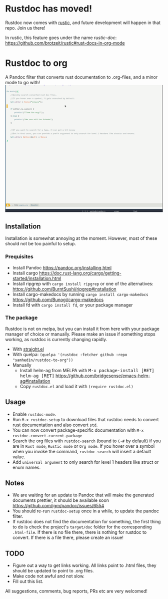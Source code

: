 # Rustdoc has moved!
Rustdoc now comes with [rustic](https://github.com/brotzeit/rustic), and future development will happen in that repo. Join us there!

In rustic, this feature goes under the name *rustic-doc*: https://github.com/brotzeit/rustic#rust-docs-in-org-mode

# Rustdoc to org
A Pandoc filter that converts rust documentation to .org-files, and a minor mode to go with!
![Demo with helm ag](demo.gif)

## Installation

Installation is somewhat annoying at the moment. However, most of these should not be too painful to setup.

### Prequisites

* Install Pandoc https://pandoc.org/installing.html
* Install cargo https://doc.rust-lang.org/cargo/getting-started/installation.html
* Install ripgrep with `cargo install ripgrep` or one of the alternatives: https://github.com/BurntSushi/ripgrep#installation
* Install cargo-makedocs by running `cargo install cargo-makedocs` https://github.com/Bunogi/cargo-makedocs
* Install fd with `cargo install fd`, or your package manager

### The package

Rustdoc is not on melpa, but you can install it from here with your package manager of choice or manually. Please make an issue if something stops working, as rustdoc is currently changing rapidly.
* With [straight.el](https://github.com/raxod502/straight.el#the-recipe-format)
* With quelpa: `(quelpa '(rustdoc :fetcher github :repo "samhedin/rustdoc-to-org"))`
* Manually
    * Install helm-ag from MELPA with <kbd>M-x package-install [RET] helm-ag [RET]</kbd> https://github.com/bridgesense/emacs-helm-ag#installation
    * Copy `rustdoc.el` and load it with `(require rustdoc.el)`

## Usage

* Enable `rustdoc-mode`.
* Run `M-x rustdoc-setup` to download files that rustdoc needs to convert rust documentation and also convert `std`.
* You can now convert package-specific documentation with `M-x rustdoc-convert-current-package`
* Search the org files with `rustdoc-search` (bound to `C-#` by default) if you are in `Rust mode`, `Rustic mode` or `Org mode`. If you hover over a symbol when you invoke the command, `rustdoc-search` will insert a default value.
* Add `universal argument` to only search for level 1 headers like struct or enum names.

## Notes
* We are waiting for an update to Pandoc that will make the generated documents prettier, it should be available soon https://github.com/jgm/pandoc/issues/6554
* You should re-run `rustdoc-setup` once in a while, to update the pandoc filter.
* If rustdoc does not find the documentation for something, the first thing to do is check the project's `target/doc` folder for the corresponding `.html-file`. If there is no file there, there is nothing for rustdoc to convert. If there is a file there, please create an issue!

## TODO

* Figure out a way to get links working. All links point to .html files, they should be updated to point to .org files.
* Make code not awful and not slow.
* Fill out this list.

All suggestions, comments, bug reports, PRs etc are very welcomed!
